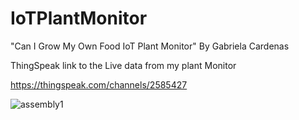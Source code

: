 # IoTPlantMonitor
"Can I Grow My Own Food IoT Plant Monitor"
By Gabriela Cardenas 

ThingSpeak link to the Live data from my plant Monitor

https://thingspeak.com/channels/2585427

![assembly1](https://github.com/user-attachments/assets/dff38564-54f3-4a90-bb41-d679e9c91ce4)
